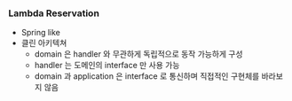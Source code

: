 ### Lambda Reservation

- Spring like
- 클린 아키텍쳐
  - domain 은 handler 와 무관하게 독립적으로 동작 가능하게 구성
  - handler 는 도메인의 interface 만 사용 가능
  - domain 과 application 은 interface 로 통신하며 직접적인 구현체를 바라보지 않음